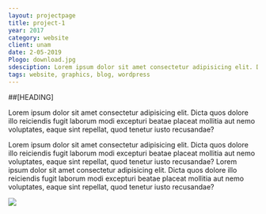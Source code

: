 ```yaml
---
layout: projectpage
title: project-1
year: 2017
category: website
client: unam
date: 2-05-2019
Plogo: download.jpg
sdesciption: Lorem ipsum dolor sit amet consectetur adipisicing elit. Dicta quos dolore illo reiciendis fugit laborum modi excepturi beatae placeat mollitia aut nemo voluptates, eaque sint repellat, quod tenetur iusto recusandae?
tags: website, graphics, blog, wordpress
---
```


##[HEADING]

Lorem ipsum dolor sit amet consectetur adipisicing elit. Dicta quos dolore illo reiciendis fugit laborum modi excepturi beatae placeat mollitia aut nemo voluptates, eaque sint repellat, quod tenetur iusto recusandae?

Lorem ipsum dolor sit amet consectetur adipisicing elit. Dicta quos dolore illo reiciendis fugit laborum modi excepturi beatae placeat mollitia aut nemo voluptates, eaque sint repellat, quod tenetur iusto recusandae?
Lorem ipsum dolor sit amet consectetur adipisicing elit. Dicta quos dolore illo reiciendis fugit laborum modi excepturi beatae placeat mollitia aut nemo voluptates, eaque sint repellat, quod tenetur iusto recusandae?

![](http://devdisside.com/fhd/wp-content/uploads/2015/08/fhd-home3.jpg)